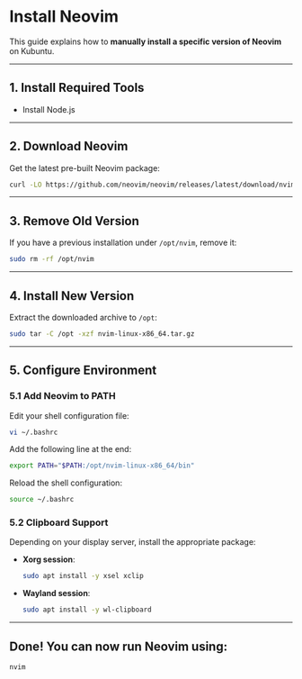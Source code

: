 # Install Neovim

This guide explains how to **manually install a specific version of Neovim** on Kubuntu.

---

## 1. Install Required Tools

- Install Node.js

---

## 2. Download Neovim

Get the latest pre-built Neovim package:

```bash
curl -LO https://github.com/neovim/neovim/releases/latest/download/nvim-linux-x86_64.tar.gz
```

---

## 3. Remove Old Version

If you have a previous installation under `/opt/nvim`, remove it:

```bash
sudo rm -rf /opt/nvim
```

---

## 4. Install New Version

Extract the downloaded archive to `/opt`:

```bash
sudo tar -C /opt -xzf nvim-linux-x86_64.tar.gz
```

---

## 5. Configure Environment

### 5.1 Add Neovim to PATH

Edit your shell configuration file:

```bash
vi ~/.bashrc
```

Add the following line at the end:

```bash
export PATH="$PATH:/opt/nvim-linux-x86_64/bin"
```

Reload the shell configuration:

```bash
source ~/.bashrc
```

### 5.2 Clipboard Support

Depending on your display server, install the appropriate package:

- **Xorg session**:

  ```bash
  sudo apt install -y xsel xclip
  ```

- **Wayland session**:

  ```bash
  sudo apt install -y wl-clipboard
  ```

---

## Done! You can now run Neovim using:

```bash
nvim
```
